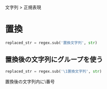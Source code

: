 文字列 > 正規表現
# 置換
```python
replaced_str = regex.sub('置換文字列', str)
```

## 置換後の文字列にグループを使う
```python
replaced_str = regex.sub('\1置換文字列', str)
```
置換後の文字列内に\番号
